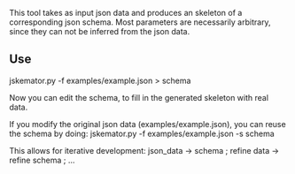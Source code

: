 This tool takes as input json data and produces an skeleton of a corresponding json schema.
Most parameters are necessarily arbitrary, since they can not be inferred from the json data.

## Use

jskemator.py -f examples/example.json > schema

Now you can edit the schema, to fill in the generated skeleton with real data.

If you modify the original json data (examples/example.json), you can reuse the schema by doing:
jskemator.py -f examples/example.json -s schema

This allows for iterative development: json_data -> schema ; refine data -> refine schema ; ...
